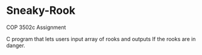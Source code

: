 # Sneaky-Rook

COP 3502c Assignment

C program that lets users input array of rooks and outputs If the rooks are in danger.
